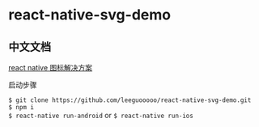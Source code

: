 # react-native-svg-demo

## 中文文档

[react native 图标解决方案](https://xn--v4q63d8za.xn--6qq986b3xl/react-native-%E5%9B%BE%E6%A0%87%E8%A7%A3%E5%86%B3%E6%96%B9%E6%A1%88/)

启动步骤

`$ git clone https://github.com/leeguooooo/react-native-svg-demo.git`    
`$ npm i`  
`$ react-native run-android` or `$ react-native run-ios`  
